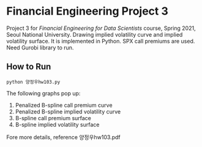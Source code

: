 # Financial Engineering Project 3

Project 3 for *Financial Engineering for Data Scientists* course, Spring 2021, Seoul National University.
Drawing implied volatility curve and implied volatility surface.
It is implemented in Python. SPX call premiums are used. Need Gurobi library to run.

## How to Run 

    python 양정우hw103.py

The following graphs pop up:
1. Penalized B-spline call premium curve
1. Penalized B-spline implied volatility curve
1. B-spline call premium surface
1. B-spline implied volatility surface

Fore more details, reference 양정우hw103.pdf
